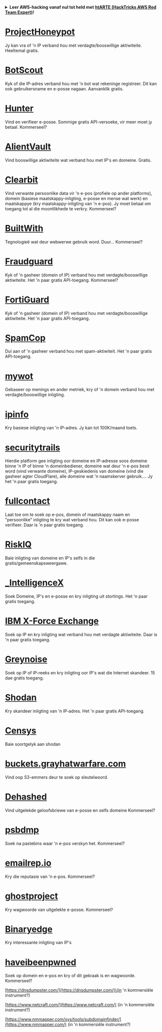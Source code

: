 <details>

<summary><strong>Leer AWS-hacking vanaf nul tot held met</strong> <a href="https://training.hacktricks.xyz/courses/arte"><strong>htARTE (HackTricks AWS Red Team Expert)</strong></a><strong>!</strong></summary>

Ander maniere om HackTricks te ondersteun:

* As jy jou **maatskappy geadverteer wil sien in HackTricks** of **HackTricks in PDF wil aflaai** Kyk na die [**INSKRYWINGSPLANNE**](https://github.com/sponsors/carlospolop)!
* Kry die [**amptelike PEASS & HackTricks swag**](https://peass.creator-spring.com)
* Ontdek [**Die PEASS Familie**](https://opensea.io/collection/the-peass-family), ons versameling eksklusiewe [**NFTs**](https://opensea.io/collection/the-peass-family)
* **Sluit aan by die** 💬 [**Discord-groep**](https://discord.gg/hRep4RUj7f) of die [**telegram-groep**](https://t.me/peass) of **volg** ons op **Twitter** 🐦 [**@hacktricks_live**](https://twitter.com/hacktricks_live)**.**
* **Deel jou hacking-truuks deur PR's in te dien by die** [**HackTricks**](https://github.com/carlospolop/hacktricks) en [**HackTricks Cloud**](https://github.com/carlospolop/hacktricks-cloud) github-opslag.

</details>


# [ProjectHoneypot](https://www.projecthoneypot.org/)

Jy kan vra of 'n IP verband hou met verdagte/booswillige aktiwiteite. Heeltemal gratis.

# [**BotScout**](http://botscout.com/api.htm)

Kyk of die IP-adres verband hou met 'n bot wat rekeninge registreer. Dit kan ook gebruikersname en e-posse nagaan. Aanvanklik gratis.

# [Hunter](https://hunter.io/)

Vind en verifieer e-posse.
Sommige gratis API-versoeke, vir meer moet jy betaal.
Kommerseel?

# [AlientVault](https://otx.alienvault.com/api)

Vind booswillige aktiwiteite wat verband hou met IP's en domeine. Gratis.

# [Clearbit](https://dashboard.clearbit.com/)

Vind verwante persoonlike data vir 'n e-pos \(profiele op ander platforms\), domein \(basiese maatskappy-inligting, e-posse en mense wat werk\) en maatskappye \(kry maatskappy-inligting van 'n e-pos\).
Jy moet betaal om toegang tot al die moontlikhede te verkry.
Kommerseel?

# [BuiltWith](https://builtwith.com/)

Tegnologieë wat deur webwerwe gebruik word. Duur...
Kommerseel?

# [Fraudguard](https://fraudguard.io/)

Kyk of 'n gasheer \(domein of IP\) verband hou met verdagte/booswillige aktiwiteite. Het 'n paar gratis API-toegang.
Kommerseel?

# [FortiGuard](https://fortiguard.com/)

Kyk of 'n gasheer \(domein of IP\) verband hou met verdagte/booswillige aktiwiteite. Het 'n paar gratis API-toegang.

# [SpamCop](https://www.spamcop.net/)

Dui aan of 'n gasheer verband hou met spam-aktiwiteit. Het 'n paar gratis API-toegang.

# [mywot](https://www.mywot.com/)

Gebaseer op menings en ander metriek, kry of 'n domein verband hou met verdagte/booswillige inligting.

# [ipinfo](https://ipinfo.io/)

Kry basiese inligting van 'n IP-adres. Jy kan tot 100K/maand toets.

# [securitytrails](https://securitytrails.com/app/account)

Hierdie platform gee inligting oor domeine en IP-adresse soos domeine binne 'n IP of binne 'n domeinbediener, domeine wat deur 'n e-pos besit word \(vind verwante domeine\), IP-geskiedenis van domeine \(vind die gasheer agter CloudFlare\), alle domeine wat 'n naamskerver gebruik....
Jy het 'n paar gratis toegang.

# [fullcontact](https://www.fullcontact.com/)

Laat toe om te soek op e-pos, domein of maatskappy naam en "persoonlike" inligting te kry wat verband hou. Dit kan ook e-posse verifieer. Daar is 'n paar gratis toegang.

# [RiskIQ](https://www.spiderfoot.net/documentation/)

Baie inligting van domeine en IP's selfs in die gratis/gemeenskapsweergawe.

# [\_IntelligenceX](https://intelx.io/)

Soek Domeine, IP's en e-posse en kry inligting uit stortings. Het 'n paar gratis toegang.

# [IBM X-Force Exchange](https://exchange.xforce.ibmcloud.com/)

Soek op IP en kry inligting wat verband hou met verdagte aktiwiteite. Daar is 'n paar gratis toegang.

# [Greynoise](https://viz.greynoise.io/)

Soek op IP of IP-reeks en kry inligting oor IP's wat die Internet skandeer. 15 dae gratis toegang.

# [Shodan](https://www.shodan.io/)

Kry skandeer inligting van 'n IP-adres. Het 'n paar gratis API-toegang.

# [Censys](https://censys.io/)

Baie soortgelyk aan shodan

# [buckets.grayhatwarfare.com](https://buckets.grayhatwarfare.com/)

Vind oop S3-emmers deur te soek op sleutelwoord.

# [Dehashed](https://www.dehashed.com/data)

Vind uitgelekde geloofsbriewe van e-posse en selfs domeine
Kommerseel?

# [psbdmp](https://psbdmp.ws/)

Soek na pastebins waar 'n e-pos verskyn het. Kommerseel?

# [emailrep.io](https://emailrep.io/key)

Kry die reputasie van 'n e-pos. Kommerseel?

# [ghostproject](https://ghostproject.fr/)

Kry wagwoorde van uitgelekte e-posse. Kommerseel?

# [Binaryedge](https://www.binaryedge.io/)

Kry interessante inligting van IP's

# [haveibeenpwned](https://haveibeenpwned.com/)

Soek op domein en e-pos en kry of dit gekraak is en wagwoorde. Kommerseel?

[https://dnsdumpster.com/](https://dnsdumpster.com/)\(in 'n kommersiële instrument?\)

[https://www.netcraft.com/](https://www.netcraft.com/) \(in 'n kommersiële instrument?\)

[https://www.nmmapper.com/sys/tools/subdomainfinder/](https://www.nmmapper.com/) \(in 'n kommersiële instrument?\)
